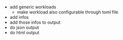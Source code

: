 - add generic workloads
    - make workload also configurable through toml file
- add infos
- add those infos to output
- do json output
- do html output